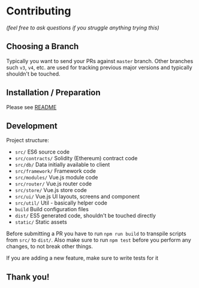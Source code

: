 # Contributing
_(feel free to ask questions if you struggle anything trying this)_


## Choosing a Branch

Typically you want to send your PRs against `master` branch. Other branches such `v3`, `v4`, etc. are used for tracking previous major versions  and typically shouldn't be touched.

## Installation / Preparation

Please see [README](README.md)

## Development

Project structure:

* `src/` ES6 source code
* `src/contracts/` Solidity (Ethereum) contract code
* `src/db/` Data initially available to client
* `src/framework/` Framework code
* `src/modules/` Vue.js module code
* `src/router/` Vue.js router code
* `src/store/` Vue.js store code
* `src/ui/` Vue.js UI layouts, screens and component
* `src/util/` Util - basically helper code
* `build` Build configuration files
* `dist/` ES5 generated code, shouldn't be touched directly
* `static/` Static assets


Before submitting a PR you have to run `npm run build` to transpile scripts from `src/` to `dist/`. Also make sure to run `npm test` before you perform any changes, to not break other things.

If you are adding a new feature, make sure to write tests for it

## Thank you!
